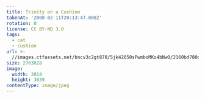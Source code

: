```yaml
---
title: Trinity on a Cushion
takenAt: '2008-02-11T20:13:47.000Z'
rotation: 0
license: CC BY-ND 3.0
tags:
  - cat
  - cushion
url: >-
  //images.ctfassets.net/bncv3c2gt878/5jk42050sPwmboMKo4bNwO/2160bd780d653b17421b53709e5f68d9/trinity-on-a-cushion_4343884846_o
size: 2763828
image:
  width: 2014
  height: 3039
contentType: image/jpeg
---
```


